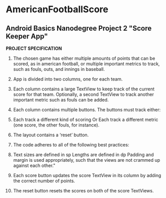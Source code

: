 # AmericanFootballScore
## Android Basics Nanodegree Project 2 "Score Keeper App"

<b>PROJECT SPECIFICATION</b>

1. The chosen game has either multiple amounts of points that can be scored, as in american football, or multiple important metrics to track, such as fouls, outs, and innings in baseball.

2. App is divided into two columns, one for each team.

3. Each column contains a large TextView to keep track of the current score for that team. Optionally, a second TextView to track another important metric such as fouls can be added.

4. Each column contains multiple buttons. The buttons must track either:

5. Each track a different kind of scoring Or Each track a different metric (one score, the other fouls, for instance).

6. The layout contains a ‘reset’ button.

7. The code adheres to all of the following best practices:

8. Text sizes are defined in sp Lengths are defined in dp Padding and margin is used appropriately, such that the views are not crammed up against each other."

9. Each score button updates the score TextView in its column by adding the correct number of points.

10. The reset button resets the scores on both of the score TextViews.

